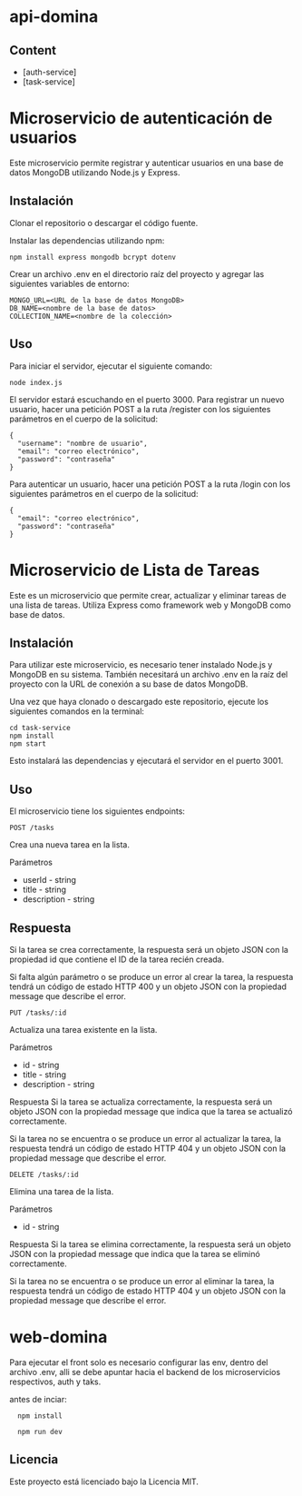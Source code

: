 # api-domina

## Content

* [auth-service]
* [task-service]


# Microservicio de autenticación de usuarios
Este microservicio permite registrar y autenticar usuarios en una base de datos MongoDB utilizando Node.js y Express.

## Instalación
Clonar el repositorio o descargar el código fuente.

Instalar las dependencias utilizando npm:

```
npm install express mongodb bcrypt dotenv
```
Crear un archivo .env en el directorio raíz del proyecto y agregar las siguientes variables de entorno:

```
MONGO_URL=<URL de la base de datos MongoDB>
DB_NAME=<nombre de la base de datos>
COLLECTION_NAME=<nombre de la colección>
```

## Uso
Para iniciar el servidor, ejecutar el siguiente comando:

```
node index.js
```

El servidor estará escuchando en el puerto 3000. Para registrar un nuevo usuario, hacer una petición POST a la ruta /register con los siguientes parámetros en el cuerpo de la solicitud:

```
{
  "username": "nombre de usuario",
  "email": "correo electrónico",
  "password": "contraseña"
}
```

Para autenticar un usuario, hacer una petición POST a la ruta /login con los siguientes parámetros en el cuerpo de la solicitud:

```
{
  "email": "correo electrónico",
  "password": "contraseña"
}
```


# Microservicio de Lista de Tareas


Este es un microservicio que permite crear, actualizar y eliminar tareas de una lista de tareas. Utiliza Express como framework web y MongoDB como base de datos.

## Instalación
Para utilizar este microservicio, es necesario tener instalado Node.js y MongoDB en su sistema. También necesitará un archivo .env en la raíz del proyecto con la URL de conexión a su base de datos MongoDB.

Una vez que haya clonado o descargado este repositorio, ejecute los siguientes comandos en la terminal:

```
cd task-service
npm install
npm start
```

Esto instalará las dependencias y ejecutará el servidor en el puerto 3001.

## Uso

El microservicio tiene los siguientes endpoints:

`POST /tasks`

Crea una nueva tarea en la lista.

Parámetros

  * userId - string
  * title - string
  * description - string


## Respuesta
Si la tarea se crea correctamente, la respuesta será un objeto JSON con la propiedad id que contiene el ID de la tarea recién creada.

Si falta algún parámetro o se produce un error al crear la tarea, la respuesta tendrá un código de estado HTTP 400 y un objeto JSON con la propiedad message que describe el error.

`PUT /tasks/:id`

Actualiza una tarea existente en la lista.

Parámetros

* id - string
* title - string
* description - string


Respuesta
Si la tarea se actualiza correctamente, la respuesta será un objeto JSON con la propiedad message que indica que la tarea se actualizó correctamente.

Si la tarea no se encuentra o se produce un error al actualizar la tarea, la respuesta tendrá un código de estado HTTP 404 y un objeto JSON con la propiedad message que describe el error.

`DELETE /tasks/:id`

Elimina una tarea de la lista.

Parámetros

* id - string


Respuesta
Si la tarea se elimina correctamente, la respuesta será un objeto JSON con la propiedad message que indica que la tarea se eliminó correctamente.

Si la tarea no se encuentra o se produce un error al eliminar la tarea, la respuesta tendrá un código de estado HTTP 404 y un objeto JSON con la propiedad message que describe el error.

# web-domina

Para ejecutar el front solo es necesario configurar las env, dentro del archivo .env, alli se debe apuntar hacia el backend de los microservicios respectivos, auth y taks.

antes de inciar:

```
  npm install
```

```
  npm run dev
```

## Licencia
Este proyecto está licenciado bajo la Licencia MIT.